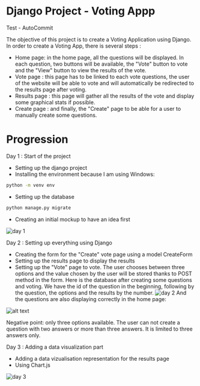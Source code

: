 
# Django Project - Voting Appp

Test - AutoCommit

The objective of this project is to create a Voting Application using Django.
In order to create a Voting App, there is several steps :

- Home page: in the home page, all the questions will be displayed. In each question, two buttons will be available, the "Vote" button to vote and the "View" button to view the results of the vote. 
- Vote page : this page has to be linked to each vote questions, the user of the website will be able to vote and will automatically be redirected to the results page after voting.
- Results page : this page will gather all the results of the vote and display some graphical stats if possible.
- Create page : and finally, the "Create" page to be able for a user to manually create some questions.

# Progression

Day 1 : Start of the project
- Setting up the django project
- Installing the environment because I am using Windows:
```sh
python -m venv env
```
- Setting up the database
```sh
python manage.py migrate
```
- Creating an initial mockup to have an idea first

![day 1](https://i.ibb.co/82JDRRF/2023-01-07-22-14-53-Window.png)

Day 2 : Setting up everything using Django
- Creating the form for the "Create" vote page using a model CreateForm
- Setting up the results page to display the results
- Setting up the "Vote" page to vote. The user chooses between three options and the value chosen by the user will be stored thanks to POST method in the form.
Here is the database after creating some questions and voting. We have the id of the question in the beginning, following by the question, the options and the results by the number.
![day 2](https://i.ibb.co/y0Gm8vP/2023-01-07-22-43-01-Window.png)
And the questions are also displaying correctly in the home page:

![alt text](https://i.ibb.co/cvXRznV/2023-01-07-22-51-42-Window.png)

Negative point: only three options available. The user can not create a question with two answers or more than three answers. It is limited to three answers only.

Day 3 : Adding a data visualization part
- Adding a data vizualisation representation for the results page
- Using Chart.js

![day 3](https://i.ibb.co/c1kj3fn/image.png)
